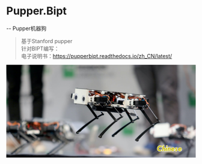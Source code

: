 # Pupper.Bipt
--
Pupper机器狗 <br>

>基于Stanford pupper <br>
>针对BIPT编写：<br>
>电子说明书：https://pupperbipt.readthedocs.io/zh_CN/latest/

![](https://github.com/Principles-Yang/Pupper.Bipt/blob/master/puppershow.png) <br>
